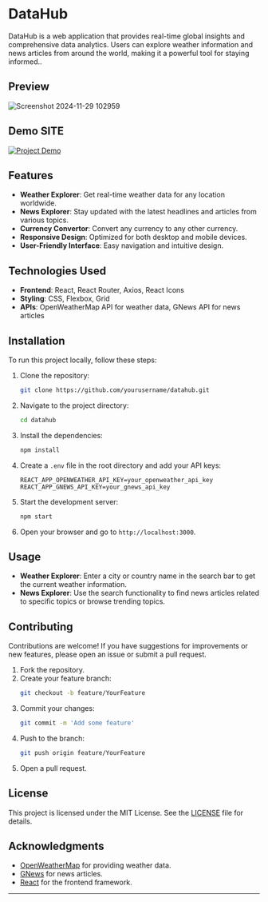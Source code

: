 # DataHub

DataHub is a web application that provides real-time global insights and comprehensive data analytics. Users can explore weather information and news articles from around the world, making it a powerful tool for staying informed..

## Preview
![Screenshot 2024-11-29 102959](https://github.com/user-attachments/assets/3ec12c1d-05b8-43df-b3da-68d1117631ec)

## Demo SITE
[![Project Demo](https://img.shields.io/badge/Project-Demo-blue?style=for-the-badge)](https://data-4ltvwe6q5-akash-de-alwis-projects.vercel.app/)


## Features

- **Weather Explorer**: Get real-time weather data for any location worldwide.
- **News Explorer**: Stay updated with the latest headlines and articles from various topics.
- **Currency Convertor**: Convert any currency to any other currency.
- **Responsive Design**: Optimized for both desktop and mobile devices.
- **User-Friendly Interface**: Easy navigation and intuitive design.

## Technologies Used

- **Frontend**: React, React Router, Axios, React Icons
- **Styling**: CSS, Flexbox, Grid
- **APIs**: OpenWeatherMap API for weather data, GNews API for news articles

## Installation

To run this project locally, follow these steps:

1. Clone the repository:
   ```bash
   git clone https://github.com/yourusername/datahub.git
   ```

2. Navigate to the project directory:
   ```bash
   cd datahub
   ```

3. Install the dependencies:
   ```bash
   npm install
   ```

4. Create a `.env` file in the root directory and add your API keys:
   ```plaintext
   REACT_APP_OPENWEATHER_API_KEY=your_openweather_api_key
   REACT_APP_GNEWS_API_KEY=your_gnews_api_key
   ```

5. Start the development server:
   ```bash
   npm start
   ```

6. Open your browser and go to `http://localhost:3000`.

## Usage

- **Weather Explorer**: Enter a city or country name in the search bar to get the current weather information.
- **News Explorer**: Use the search functionality to find news articles related to specific topics or browse trending topics.

## Contributing

Contributions are welcome! If you have suggestions for improvements or new features, please open an issue or submit a pull request.

1. Fork the repository.
2. Create your feature branch:
   ```bash
   git checkout -b feature/YourFeature
   ```
3. Commit your changes:
   ```bash
   git commit -m 'Add some feature'
   ```
4. Push to the branch:
   ```bash
   git push origin feature/YourFeature
   ```
5. Open a pull request.

## License

This project is licensed under the MIT License. See the [LICENSE](LICENSE) file for details.

## Acknowledgments

- [OpenWeatherMap](https://openweathermap.org/) for providing weather data.
- [GNews](https://gnews.io/) for news articles.
- [React](https://reactjs.org/) for the frontend framework.

---

